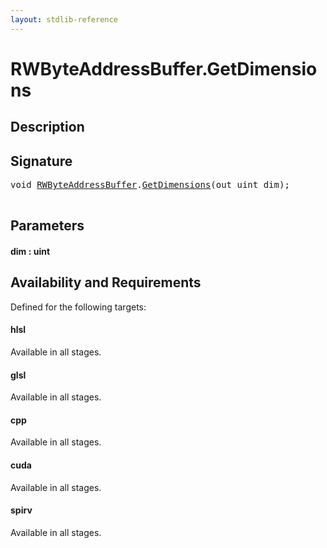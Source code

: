```yaml
---
layout: stdlib-reference
---
```


# RWByteAddressBuffer\.GetDimensions

## Description





## Signature 

<pre>
<span class="code_keyword">void</span> <a href="/stdlib-reference/types/RWByteAddressBuffer/index" class="code_type">RWByteAddressBuffer</a>.<a href="/stdlib-reference/types/RWByteAddressBuffer/GetDimensions">GetDimensions</a>(<span class="code_keyword">out</span> <span class="code_keyword">uint</span> <span class='code_param'>dim</span>);

</pre>

## Parameters

#### dim  : uint

## Availability and Requirements

Defined for the following targets:

#### hlsl
Available in all stages.

#### glsl
Available in all stages.

#### cpp
Available in all stages.

#### cuda
Available in all stages.

#### spirv
Available in all stages.



